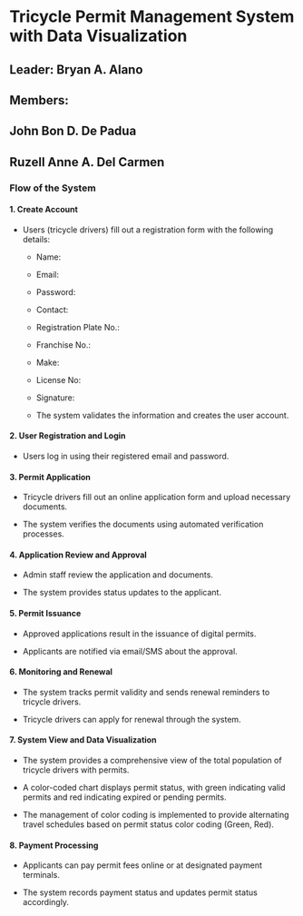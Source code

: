 # Tricycle Permit Management System with Data Visualization
## Leader: Bryan A. Alano
## Members:
  ## John Bon D. De Padua
  ## Ruzell Anne A. Del Carmen

### Flow of the System


#### 1. Create Account

   - Users (tricycle drivers) fill out a registration form with the following details:

     - Name:

     - Email:

     - Password:
    
     - Contact:
    
     - Registration Plate No.:
    
     - Franchise No.:
    
     - Make:
    
     - License No:
    
     - Signature:

     - The system validates the information and creates the user account.


#### 2. User Registration and Login

   - Users log in using their registered email and password.


#### 3. Permit Application

   - Tricycle drivers fill out an online application form and upload necessary documents.

   - The system verifies the documents using automated verification processes.


#### 4. Application Review and Approval

   - Admin staff review the application and documents.

   - The system provides status updates to the applicant.


#### 5. Permit Issuance

   - Approved applications result in the issuance of digital permits.

   - Applicants are notified via email/SMS about the approval.


#### 6. Monitoring and Renewal

   - The system tracks permit validity and sends renewal reminders to tricycle drivers.

   - Tricycle drivers can apply for renewal through the system.


#### 7. System View and Data Visualization

   - The system provides a comprehensive view of the total population of tricycle drivers with permits.

   - A color-coded chart displays permit status, with green indicating valid permits and red indicating expired or pending permits.

   - The management of color coding is implemented to provide alternating travel schedules based on permit status color coding (Green, Red).


#### 8. Payment Processing

   - Applicants can pay permit fees online or at designated payment terminals.

   - The system records payment status and updates permit status accordingly.
